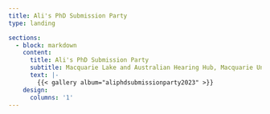 ```yaml
---
title: Ali's PhD Submission Party
type: landing

sections:
  - block: markdown
    content:
      title: Ali's PhD Submission Party
      subtitle: Macquarie Lake and Australian Hearing Hub, Macquarie University
      text: |-
        {{< gallery album="aliphdsubmissionparty2023" >}}
    design:
      columns: '1'
---
```

